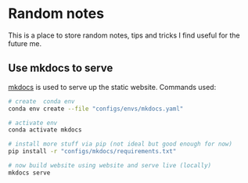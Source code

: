 # Random notes

This is a place to store random notes, tips and tricks I find useful for the future me. 


## Use mkdocs to serve

[mkdocs](https://www.mkdocs.org/) is used to serve up the static website. Commands used:

```sh
# create  conda env
conda env create --file "configs/envs/mkdocs.yaml"

# activate env
conda activate mkdocs

# install more stuff via pip (not ideal but good enough for now)
pip install -r "configs/mkdocs/requirements.txt"

# now build website using website and serve live (locally)
mkdocs serve
```